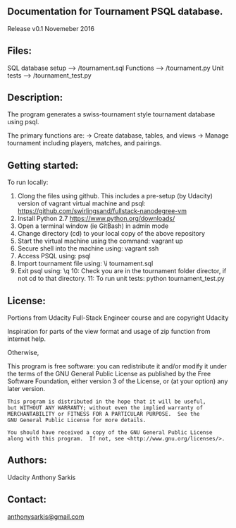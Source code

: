 
Documentation for Tournament PSQL database.
-------------
Release v0.1 Novemeber 2016


Files:
------------------------------------------------------------------------
SQL database setup --> /tournament.sql
Functions --> /tournament.py
Unit tests --> /tournament_test.py


Description:
------------------------------------------------------------------------
The program generates a swiss-tournament style tournament database using
    psql.

The primary functions are:
-> Create database, tables, and views
-> Manage tournament including players, matches, and pairings. 


Getting started:
------------------------------------------------------------------------

To run locally:
1. Clong the files using github. This includes a pre-setup (by Udacity)
    version of vagrant virtual machine and psql:
	https://github.com/swirlingsand/fullstack-nanodegree-vm
2. Install Python 2.7
	https://www.python.org/downloads/
3. Open a terminal window (ie GitBash) in admin mode
4. Change directory (cd) to your local copy of the above repository
5. Start the virtual machine using the command: vagrant up
6. Secure shell into the machine using: vagrant ssh
7. Access PSQL using: psql
8. Import tournament file using: \i tournament.sql
9. Exit psql using: \q
10: Check you are in the tournament folder director, if not cd to that
    directory.
11: To run unit tests: python tournament_test.py


License:
------------------------------------------------------------------------

Portions from Udacity Full-Stack Engineer course and are copyright Udacity

Inspiration for parts of the view format and usage of zip function from 
    internet help.

Otherwise,

This program is free software: you can redistribute it and/or modify
    it under the terms of the GNU General Public License as published by
    the Free Software Foundation, either version 3 of the License, or
    (at your option) any later version.

    This program is distributed in the hope that it will be useful,
    but WITHOUT ANY WARRANTY; without even the implied warranty of
    MERCHANTABILITY or FITNESS FOR A PARTICULAR PURPOSE.  See the
    GNU General Public License for more details.

    You should have received a copy of the GNU General Public License
    along with this program.  If not, see <http://www.gnu.org/licenses/>.


Authors:
------------------------------------------------------------------------
Udacity
Anthony Sarkis


Contact:
------------------------------------------------------------------------
anthonysarkis@gmail.com


